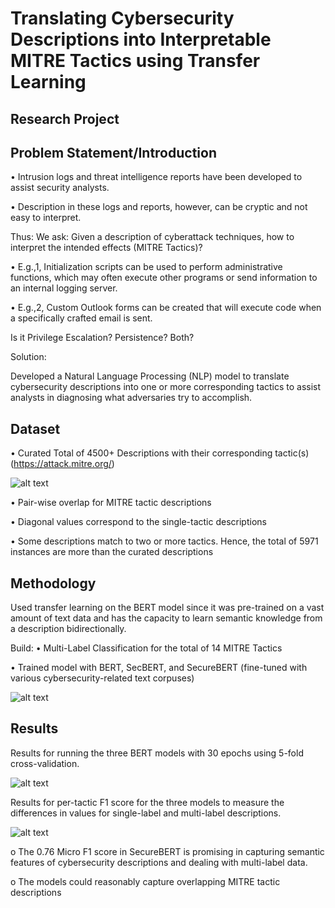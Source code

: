 # Translating Cybersecurity Descriptions into Interpretable MITRE Tactics using Transfer Learning
## Research Project

## Problem Statement/Introduction

• Intrusion logs and threat intelligence reports have been developed to assist security analysts.

• Description in these logs and reports, however, can be cryptic and not easy to interpret. 

Thus: We ask: Given a description of cyberattack techniques, how to interpret the intended effects (MITRE Tactics)?

• E.g.,1, Initialization scripts can be used to perform administrative functions, which may often execute other programs or send information to an internal logging server.

• E.g.,2, Custom Outlook forms can be created that will execute code when a specifically crafted email is sent.

Is it Privilege Escalation? Persistence? Both?

Solution: 

Developed a Natural Language Processing (NLP) model to translate cybersecurity descriptions into one or more corresponding tactics to assist analysts in diagnosing what adversaries try to accomplish.


## Dataset


• Curated Total of 4500+ Descriptions with their corresponding tactic(s)
(https://attack.mitre.org/)

![alt text](https://user-images.githubusercontent.com/65444978/228394286-485af89f-bc07-4311-940a-a98bc51a2e78.png)

• Pair-wise overlap for MITRE tactic descriptions

• Diagonal values correspond to the single-tactic descriptions

• Some descriptions match to two or more tactics. Hence, the total of 5971 instances are more than the curated descriptions

## Methodology

Used transfer learning on the BERT model since it was pre-trained on a vast amount of text data and has the capacity to learn semantic knowledge from a description bidirectionally.

Build:
• Multi-Label Classification for the total of 14 MITRE Tactics

• Trained model with BERT, SecBERT, and SecureBERT (fine-tuned with various cybersecurity-related text corpuses)

![alt text](https://user-images.githubusercontent.com/65444978/228394269-8105ef8e-3bda-49d6-965f-ed664afda45a.png)


## Results

Results for running the three BERT models with 30 epochs using 5-fold cross-validation.

![alt text](https://user-images.githubusercontent.com/65444978/228394289-e2569718-7d22-4e02-b960-866470b004ec.png)

Results for per-tactic F1 score for the three models to measure the differences in values for single-label and multi-label descriptions.

![alt text](https://user-images.githubusercontent.com/65444978/228394300-7fafbcb7-35d3-44f9-8dcc-1a02be1b8a3a.png)

o The 0.76 Micro F1 score in SecureBERT is promising in capturing semantic features of cybersecurity descriptions and dealing with multi-label data.

o The models could reasonably capture overlapping MITRE tactic descriptions
